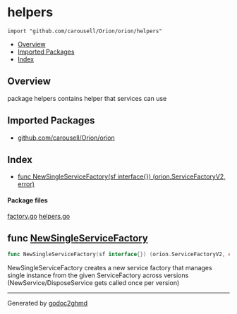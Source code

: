 # helpers
`import "github.com/carousell/Orion/orion/helpers"`

* [Overview](#pkg-overview)
* [Imported Packages](#pkg-imports)
* [Index](#pkg-index)

## <a name="pkg-overview">Overview</a>
package helpers contains helper that services can use

## <a name="pkg-imports">Imported Packages</a>

- [github.com/carousell/Orion/orion](./..)

## <a name="pkg-index">Index</a>
* [func NewSingleServiceFactory(sf interface{}) (orion.ServiceFactoryV2, error)](#NewSingleServiceFactory)

#### <a name="pkg-files">Package files</a>
[factory.go](./factory.go) [helpers.go](./helpers.go) 

## <a name="NewSingleServiceFactory">func</a> [NewSingleServiceFactory](./factory.go#L54)
``` go
func NewSingleServiceFactory(sf interface{}) (orion.ServiceFactoryV2, error)
```
NewSingleServiceFactory creates a new service factory that manages single instance from
the given ServiceFactory across versions (NewService/DisposeService gets called once per version)

- - -
Generated by [godoc2ghmd](https://github.com/GandalfUK/godoc2ghmd)